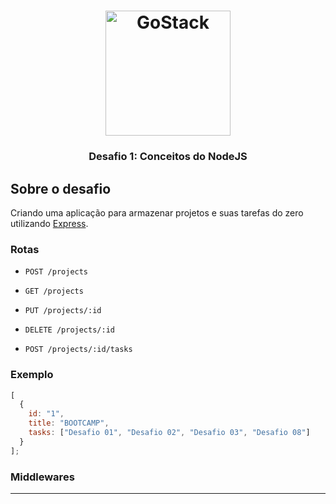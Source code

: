 <h1 align="center">
    <img alt="GoStack" src="https://rocketseat-cdn.s3-sa-east-1.amazonaws.com/bootcamp-header.png" width="200px" />
</h1>

<h3 align="center">
  Desafio 1: Conceitos do NodeJS
</h3>



##  Sobre o desafio

Criando uma aplicação para armazenar projetos e suas tarefas do zero utilizando [Express](https://expressjs.com/pt-br/).

### Rotas

- `POST /projects` 

- `GET /projects`

- `PUT /projects/:id`

- `DELETE /projects/:id`

- `POST /projects/:id/tasks`

### Exemplo

```js
[
  {
    id: "1",
    title: "BOOTCAMP",
    tasks: ["Desafio 01", "Desafio 02", "Desafio 03", "Desafio 08"]
  }
];
```

### Middlewares


---
